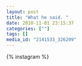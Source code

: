 ```yaml
---
layout: post
title: "What he said. "
date: 2010-11-01 23:15:37
categories: [""]
tags: []
media_id: "2141533_326209"
---
```


{% instagram %}
